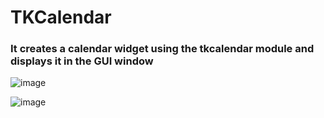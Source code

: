 # TKCalendar
 ### It creates a calendar widget using the tkcalendar module and displays it in the GUI window

![image](https://github.com/satyamkumar420/TKCalendar/assets/98641231/356127a8-06c5-46aa-bd9c-2468c5065a08)

![image](https://github.com/satyamkumar420/TKCalendar/assets/98641231/a6f2e019-cc7a-43c8-91f8-8027dcc8f911)

